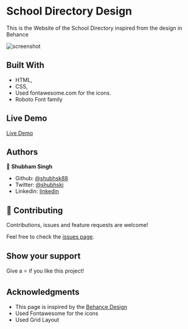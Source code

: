 # School Directory Design

This is the Website of the School Directory  inspired from the design in Behance


![screenshot](https://github.com/shubhsk88/school-listing/blob/features/screen.png)

## Built With

- HTML,
- CSS,
- Used fontawesome.com for the icons.
- Roboto Font family

## Live Demo

[Live Demo](https://rawcdn.githack.com/shubhsk88/school-listing/bf6f42bb5f78af485262798a42c7a7317d59adda/)

## Authors

👤 **Shubham Singh**

- Github: [@shubhsk88](https://github.com/shubhsk88)
- Twitter: [@shubhski](twitter.com/shubski)
- Linkedin: [linkedin](https://www.linkedin.com/in/shubham-singh-130349140/)

## 🤝 Contributing

Contributions, issues and feature requests are welcome!


Feel free to check the [issues page](issues/).

## Show your support

Give a ⭐️ if you like this project!

## Acknowledgments

- This page is inspired by the [Behance Design](https://www.behance.net/gallery/25563385/PatashuleKE](https://www.behance.net/gallery/25563385/PatashuleKE))
- Used Fontawesome for the icons
- Used Grid Layout
